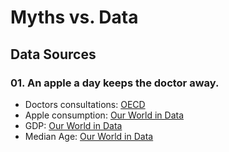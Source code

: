# Myths vs. Data

## Data Sources
### 01. An apple a day keeps the doctor away.
- Doctors consultations: [OECD](https://data-explorer.oecd.org/vis?lc=en&pg=0&tm=Doctors%27%20consultations&snb=51&vw=ov&df[ds]=dsDisseminateFinalDMZ&df[id]=DSD_HEALTH_PROC%40DF_CONSULT&df[ag]=OECD.ELS.HD)
- Apple consumption: [Our World in Data](https://ourworldindata.org/grapher/fruit-consumption-by-fruit-type)
- GDP: [Our World in Data](https://ourworldindata.org/grapher/gdp-per-capita-worldbank)
- Median Age: [Our World in Data](https://ourworldindata.org/grapher/median-age)